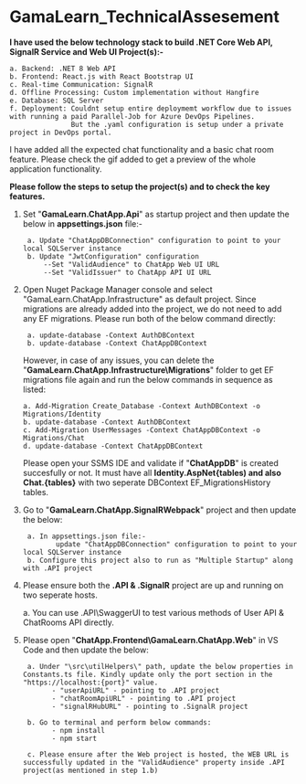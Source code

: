 # GamaLearn_TechnicalAssesement

**I have used the below technology stack to build .NET Core Web API, SignalR Service and Web UI Project(s):-**
        
    a. Backend: .NET 8 Web API
    b. Frontend: React.js with React Bootstrap UI 
    c. Real-time Communication: SignalR
    d. Offline Processing: Custom implementation without Hangfire   
    e. Database: SQL Server
    f. Deployment: Couldnt setup entire deploymemt workflow due to issues with running a paid Parallel-Job for Azure DevOps Pipelines. 
                   But the .yaml configuration is setup under a private project in DevOps portal. 

I have added all the expected chat functionality and a basic chat room feature. Please check the gif added to get a preview of the whole application functionality.

**Please follow the steps to setup the project(s) and to check the key features.**

1) Set "**GamaLearn.ChatApp.Api**" as startup project and then update the below in **appsettings.json** file:-

		a. Update "ChatAppDBConnection" configuration to point to your local SQLServer instance
		b. Update "JwtConfiguration" configuration
			--Set "ValidAudience" to ChatApp Web UI URL
			--Set "ValidIssuer" to ChatApp API UI URL


3) Open Nuget Package Manager console and select "GamaLearn.ChatApp.Infrastructure" as default project. Since migrations are already added into the project, we do not need to add any EF migrations. Please run both of the below command directly:

     	a. update-database -Context AuthDBContext
	    b. update-database -Context ChatAppDBContext

    However, in case of any issues, you can delete the "**GamaLearn.ChatApp.Infrastructure\Migrations**" folder to get EF migrations file again and run the below commands in sequence as listed:
	
       a. Add-Migration Create_Database -Context AuthDBContext -o Migrations/Identity
	   b. update-database -Context AuthDBContext
	   c. Add-Migration UserMessages -Context ChatAppDBContext -o Migrations/Chat
	   d. update-database -Context ChatAppDBContext

    Please open your SSMS IDE and validate if "**ChatAppDB**" is created succesfully or not. It must have all **Identity.AspNet{tables) and also Chat.{tables}** with two seperate DBContext EF_MigrationsHistory   tables.  

3) Go to  "**GamaLearn.ChatApp.SignalRWebpack**" project and then update the below:
   
	    a. In appsettings.json file:-
		       update "ChatAppDBConnection" configuration to point to your local SQLServer instance
     	b. Configure this project also to run as "Multiple Startup" along with .API project
	

4) Please ensure both the **.API & .SignalR** project are up and running on two seperate hosts.

      a. You can use .API\SwaggerUI to test various methods of User API & ChatRooms API directly.

5) Please open "**ChatApp.Frontend\GamaLearn.ChatApp.Web**" in VS Code and then update the below:
   
	    a. Under "\src\utilHelpers\" path, update the below properties in Constants.ts file. Kindly update only the port section in the "https://localhost:{port}" value.
		      - "userApiURL" - pointing to .API project
		      - "chatRoomApiURL" - pointing to .API project
		      - "signalRHubURL" - pointing to .SignalR project

	    b. Go to terminal and perform below commands:
		      - npm install
		      - npm start

    	c. Please ensure after the Web project is hosted, the WEB URL is successfully updated in the "ValidAudience" property inside .API project(as mentioned in step 1.b)
